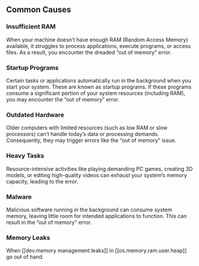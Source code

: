 
## Common Causes 

### Insufficient RAM

When your machine doesn’t have enough RAM (Random Access Memory) available, it struggles to process applications, execute programs, or access files. As a result, you encounter the dreaded “out of memory” error.

### Startup Programs

Certain tasks or applications automatically run in the background when you start your system. These are known as startup programs. If these programs consume a significant portion of your system resources (including RAM), you may encounter the “out of memory” error.

### Outdated Hardware

Older computers with limited resources (such as low RAM or slow processors) can’t handle today’s data or processing demands. Consequently, they may trigger errors like the “out of memory” issue.

### Heavy Tasks

Resource-intensive activities like playing demanding PC games, creating 3D models, or editing high-quality videos can exhaust your system’s memory capacity, leading to the error.

### Malware

Malicious software running in the background can consume system memory, leaving little room for intended applications to function. This can result in the “out of memory” error.

### Memory Leaks

When [[dev.memory management.leaks]] in [[os.memory.ram.user.heap]] go out of hand.
